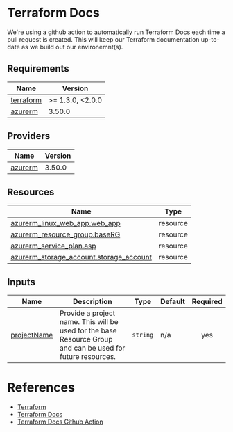 # Terraform Docs

We're using a github action to automatically run Terraform Docs each time a pull request is created.  This will keep our Terraform documentation up-to-date as we build out our environemnt(s).

<!-- BEGIN_TF_DOCS -->
## Requirements

| Name | Version |
|------|---------|
| <a name="requirement_terraform"></a> [terraform](#requirement\_terraform) | >= 1.3.0, <2.0.0 |
| <a name="requirement_azurerm"></a> [azurerm](#requirement\_azurerm) | 3.50.0 |

## Providers

| Name | Version |
|------|---------|
| <a name="provider_azurerm"></a> [azurerm](#provider\_azurerm) | 3.50.0 |

## Resources

| Name | Type |
|------|------|
| [azurerm_linux_web_app.web_app](https://registry.terraform.io/providers/hashicorp/azurerm/3.50.0/docs/resources/linux_web_app) | resource |
| [azurerm_resource_group.baseRG](https://registry.terraform.io/providers/hashicorp/azurerm/3.50.0/docs/resources/resource_group) | resource |
| [azurerm_service_plan.asp](https://registry.terraform.io/providers/hashicorp/azurerm/3.50.0/docs/resources/service_plan) | resource |
| [azurerm_storage_account.storage_account](https://registry.terraform.io/providers/hashicorp/azurerm/3.50.0/docs/resources/storage_account) | resource |

## Inputs

| Name | Description | Type | Default | Required |
|------|-------------|------|---------|:--------:|
| <a name="input_projectName"></a> [projectName](#input\_projectName) | Provide a project name. This will be used for the base Resource Group and can be used for future resources. | `string` | n/a | yes |
<!-- END_TF_DOCS -->

# References

 * [Terraform](https://developer.hashicorp.com/terraform/intro)
 * [Terraform Docs](https://terraform-docs.io)
 * [Terraform Docs Github Action](https://github.com/terraform-docs/gh-actions)
